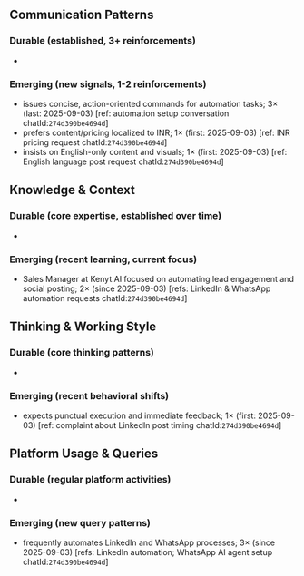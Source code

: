 ## Communication Patterns
### Durable (established, 3+ reinforcements)
- 

### Emerging (new signals, 1-2 reinforcements)
- issues concise, action-oriented commands for automation tasks; 3× (last: 2025-09-03) [ref: automation setup conversation chatId:`274d390be4694d`]
- prefers content/pricing localized to INR; 1× (first: 2025-09-03) [ref: INR pricing request chatId:`274d390be4694d`]
- insists on English-only content and visuals; 1× (first: 2025-09-03) [ref: English language post request chatId:`274d390be4694d`]

## Knowledge & Context
### Durable (core expertise, established over time)
- 

### Emerging (recent learning, current focus)
- Sales Manager at Kenyt.AI focused on automating lead engagement and social posting; 2× (since 2025-09-03) [refs: LinkedIn & WhatsApp automation requests chatId:`274d390be4694d`]

## Thinking & Working Style
### Durable (core thinking patterns)
- 

### Emerging (recent behavioral shifts)
- expects punctual execution and immediate feedback; 1× (first: 2025-09-03) [ref: complaint about LinkedIn post timing chatId:`274d390be4694d`]

## Platform Usage & Queries
### Durable (regular platform activities)
- 

### Emerging (new query patterns)
- frequently automates LinkedIn and WhatsApp processes; 3× (since 2025-09-03) [refs: LinkedIn automation; WhatsApp AI agent setup chatId:`274d390be4694d`]
